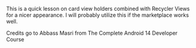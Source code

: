 This is a quick lesson on card view holders combined with Recycler Views for a nicer appearance. I will probably utilize this if the marketplace works well.

Credits go to Abbass Masri
from The Complete Android 14 Developer Course
